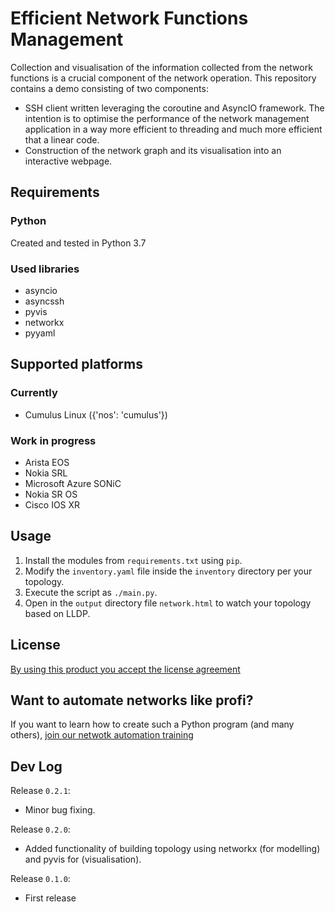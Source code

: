 # Efficient Network Functions Management
Collection and visualisation of the information collected from the network functions is a crucial component of the network operation. This repository contains a demo consisting of two components: 
- SSH client written leveraging the coroutine and AsyncIO framework. The intention is to optimise the performance of the network management application in a way more efficient to threading and much more efficient that a linear code. 
- Construction of the network graph and its visualisation into an interactive webpage.

## Requirements
### Python
Created and tested in Python 3.7

### Used libraries
- asyncio
- asyncssh
- pyvis
- networkx
- pyyaml

## Supported platforms
### Currently
- Cumulus Linux ({'nos': 'cumulus'})

### Work in progress
- Arista EOS
- Nokia SRL
- Microsoft Azure SONiC
- Nokia SR OS
- Cisco IOS XR

## Usage
1. Install the modules from `requirements.txt` using `pip`.
2. Modify the `inventory.yaml` file inside the `inventory` directory per your topology.
3. Execute the script as `./main.py`.
4. Open in the `output` directory file `network.html` to watch your topology based on LLDP.

## License
[By using this product you accept the license agreement](LICENSE)

## Want to automate networks like profi?
If you want to learn how to create such a Python program (and many others), [join our netwotk automation training](https://training.karneliuk.com) 

## Dev Log
Release `0.2.1`:
- Minor bug fixing.

Release `0.2.0`:
- Added functionality of building topology using networkx (for modelling) and pyvis for (visualisation).

Release `0.1.0`:
- First release